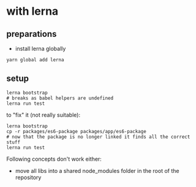 # with lerna

## preparations

- install lerna globally

```
yarn global add lerna
```

## setup

```
lerna bootstrap
# breaks as babel helpers are undefined
lerna run test

```


to "fix" it (not really suitable):

```
lerna bootstrap
cp -r packages/es6-package packages/app/es6-package
# now that the package is no longer linked it finds all the correct stuff
lerna run test
```

Following concepts don't work either:

- move all libs into a shared node_modules folder in the root of the repository
